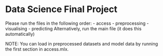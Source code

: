 # Data Science Final Project

Please run the files in the following order:
    - access
    - preprocessing
    - visualising
    - predicting
Alternatively, run the main file (it does this automatically)

NOTE: You can load in preprocessed datasets and model data by running
the first section in access.mlx.